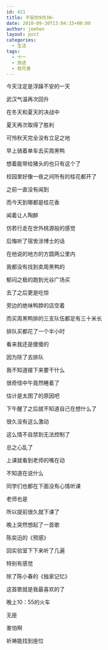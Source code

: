 ```yaml
---
id: 421
title: 不安的9月30~
date: 2010-09-30T13:04:15+00:00
author: jeehon
layout: post
categories:
  - 生活
tags:
  - 十一
  - 旅途
  - 桂花香
---
```

今天注定是浮躁不安的一天
  
武汉气温再次回升
  
在冬天和夏天的决战中
  
夏天再次取得了胜利
  
可怜秋天完全没有立足之地

早上骑着单车去买周黑鸭
  
想着能带给猪头的也只有这个了
  
校园里好像一夜之间所有的桂花都开了
  
之前一直没有闻到
  
而今天到哪都是桂花香
  
闻着让人陶醉
  
仿若行走在世外桃源般的感觉
  
<!--more-->


  
后悔听了宿舍涂博士的话
  
在他说的地方的方圆两公里内
  
我都没有找到卖周黑鸭的
  
郁闷之极的跑到光谷广场买
  
去了之后更是吃惊
  
旁边的绝味鸭脖的店空着
  
而买周黑鸭排的三支队伍都足有三十米长
  
排队买都花了一个半小时
  
看来我还是傻傻的
  
因为除了去排队
  
我不知道接下来要干什么

很奇怪中午竟然睡着了
  
估计是太困了的原因吧
  
下午醒了之后就不知道自己在想什么了
  
很久没有这么激动
  
这么情不自禁到无法控制了
  
总之心乱了
  
上课就看到老师的嘴在动
  
不知道在说什么
  
同学们也都在下面没有心情听课
  
老师也是
  
所以提前很久就下课了

晚上突然想起了一首歌
  
陈奕迅的《预感》
  
回实验室下下来听了几遍
  
特别有感觉
  
除了陈小春的《独家记忆》
  
这首歌就是我最喜欢的了

晚上10：55的火车
  
无座
  
害怕啊
  
祈祷能找到座位